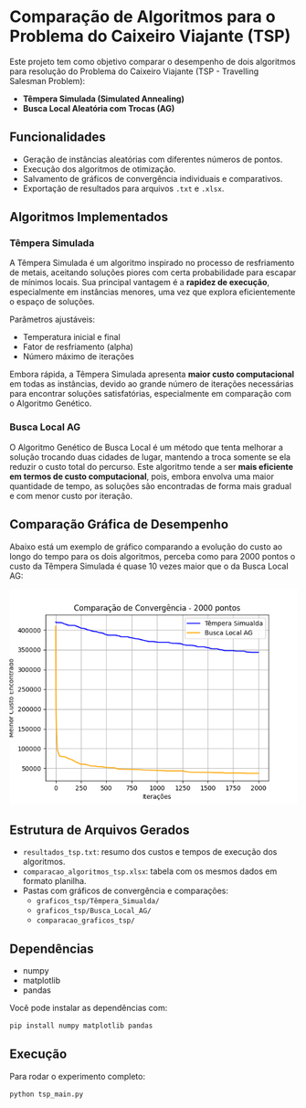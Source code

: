 
# Comparação de Algoritmos para o Problema do Caixeiro Viajante (TSP)

Este projeto tem como objetivo comparar o desempenho de dois algoritmos para resolução do Problema do Caixeiro Viajante (TSP - Travelling Salesman Problem):

- **Têmpera Simulada (Simulated Annealing)**
- **Busca Local Aleatória com Trocas (AG)**

## Funcionalidades

- Geração de instâncias aleatórias com diferentes números de pontos.
- Execução dos algoritmos de otimização.
- Salvamento de gráficos de convergência individuais e comparativos.
- Exportação de resultados para arquivos `.txt` e `.xlsx`.

## Algoritmos Implementados

### Têmpera Simulada

A Têmpera Simulada é um algoritmo inspirado no processo de resfriamento de metais, aceitando soluções piores com certa probabilidade para escapar de mínimos locais. Sua principal vantagem é a **rapidez de execução**, especialmente em instâncias menores, uma vez que explora eficientemente o espaço de soluções.

Parâmetros ajustáveis:
- Temperatura inicial e final
- Fator de resfriamento (alpha)
- Número máximo de iterações

Embora rápida, a Têmpera Simulada apresenta **maior custo computacional** em todas as instâncias, devido ao grande número de iterações necessárias para encontrar soluções satisfatórias, especialmente em comparação com o Algoritmo Genético.

### Busca Local AG

O Algoritmo Genético de Busca Local é um método que tenta melhorar a solução trocando duas cidades de lugar, mantendo a troca somente se ela reduzir o custo total do percurso. Este algoritmo tende a ser **mais eficiente em termos de custo computacional**, pois, embora envolva uma maior quantidade de tempo, as soluções são encontradas de forma mais gradual e com menor custo por iteração.

## Comparação Gráfica de Desempenho

Abaixo está um exemplo de gráfico comparando a evolução do custo ao longo do tempo para os dois algoritmos, perceba como para 2000 pontos o custo da Têmpera Simulada é quase 10 vezes maior que o da Busca Local AG:

![Comparação de Desempenho](comparacao_graficos_tsp/comparacao_2000_pontos.png)

## Estrutura de Arquivos Gerados

- `resultados_tsp.txt`: resumo dos custos e tempos de execução dos algoritmos.
- `comparacao_algoritmos_tsp.xlsx`: tabela com os mesmos dados em formato planilha.
- Pastas com gráficos de convergência e comparações:
  - `graficos_tsp/Têmpera_Simualda/`
  - `graficos_tsp/Busca_Local_AG/`
  - `comparacao_graficos_tsp/`

## Dependências

- numpy
- matplotlib
- pandas

Você pode instalar as dependências com:

```bash
pip install numpy matplotlib pandas
```

## Execução

Para rodar o experimento completo:

```bash
python tsp_main.py
```

